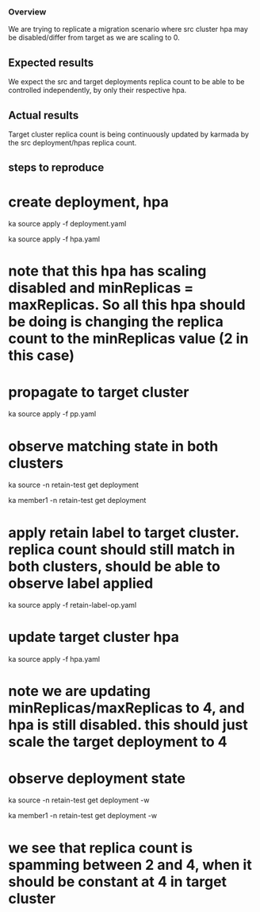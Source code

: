 ### Overview

We are trying to replicate a migration scenario where src cluster hpa may be disabled/differ from target as we are scaling to 0.

## Expected results

We expect the src and target deployments replica count to be able to be controlled independently, by only their respective hpa.

## Actual results

Target cluster replica count is being continuously updated by karmada by the src deployment/hpas replica count.


## steps to reproduce

# create deployment, hpa
ka source apply -f deployment.yaml

ka source apply -f hpa.yaml

# note that this hpa has scaling disabled and minReplicas = maxReplicas. So all this hpa should be doing is changing the replica count to the minReplicas value (2 in this case)

# propagate to target cluster
ka source apply -f pp.yaml

# observe matching state in both clusters
ka source -n retain-test get deployment

ka member1 -n retain-test get deployment

# apply retain label to target cluster. replica count should still match in both clusters, should be able to observe label applied
ka source apply -f retain-label-op.yaml

# update target cluster hpa
ka source apply -f hpa.yaml

# note we are updating minReplicas/maxReplicas to 4, and hpa is still disabled. this should just scale the target deployment to 4

# observe deployment state
ka source -n retain-test get deployment -w

ka member1 -n retain-test get deployment -w

# we see that replica count is spamming between 2 and 4, when it should be constant at 4 in target cluster
